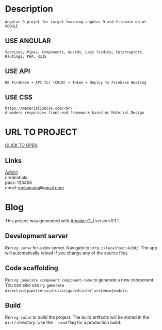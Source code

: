 # Description
    Angular 9 projet for target learning angular 9 and firebase db of GOOGLE
    
## USE ANGULAR
    Services, Pipes, Components, Guards, Lazy loading, Interceptors, Rautings, PWA, RxJS
## USE API
    DB Firebase + API for (CRUD) + Token + Deploy to Firebase Hosting
## USE CSS
    https://materializecss.com/<br>
    A modern responsive front-end framework based on Material Design
# URL TO PROJECT
<a target="_blank" href="https://angular-blog-30633.web.app/">CLICK TO OPEN</a>

## Links
<a target="_blank" href="https://angular-blog-30633.web.app/admin/login">Admin</a> <br>
credentials:<br>
        pass: 123456<br>
        email: melamudv@gmail.com
# Blog

This project was generated with [Angular CLI](https://github.com/angular/angular-cli) version 9.1.1.

## Development server

Run `ng serve` for a dev server. Navigate to `http://localhost:4200/`. The app will automatically reload if you change any of the source files.

## Code scaffolding

Run `ng generate component component-name` to generate a new component. You can also use `ng generate directive|pipe|service|class|guard|interface|enum|module`.

## Build

Run `ng build` to build the project. The build artifacts will be stored in the `dist/` directory. Use the `--prod` flag for a production build.
